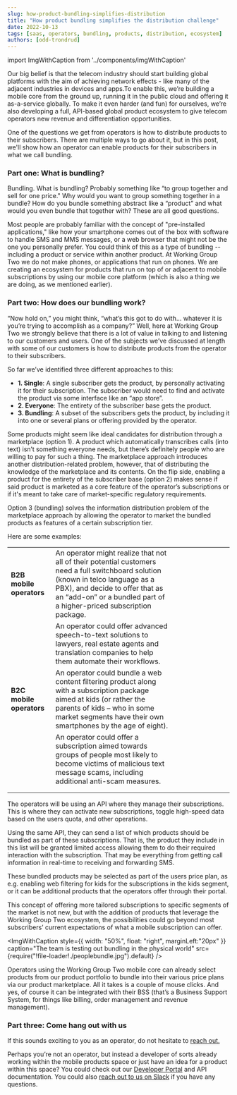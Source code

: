 ```yaml
---
slug: how-product-bundling-simplifies-distribution
title: "How product bundling simplifies the distribution challenge"
date: 2022-10-13
tags: [saas, operators, bundling, products, distribution, ecosystem]
authors: [odd-trondrud]
---
```


import ImgWithCaption from '../components/imgWithCaption'

Our big belief is that the telecom industry should start building global platforms with the aim of achieving network effects - like many of the adjacent industries in devices and apps.To enable this, we’re building a mobile core from the ground up, running it in the public cloud and offering it as-a-service globally. To make it even harder (and fun) for ourselves, we’re also developing a full, API-based global product ecosystem to give telecom operators new revenue and differentiation opportunities. 

One of the questions we get from operators is how to distribute products to their subscribers. There are multiple ways to go about it, but in this post, we'll show how an operator can enable products for their subscribers in what we call bundling.

<!--truncate-->

### Part one: What is bundling?

Bundling. What is bundling? Probably something like “to group together and sell for one price." Why would you want to group something together in a bundle? How do you bundle something abstract like a “product” and what would you even bundle that together with? These are all good questions.

Most people are probably familiar with the concept of "pre-installed applications," like how your smartphone comes out of the box with software to handle SMS and MMS messages, or a web browser that might not be the one you personally prefer. You could think of this as a type of bundling -- including a product or service within another product. At Working Group Two we do not make phones, or applications that run on phones. We are creating an ecosystem for products that run on top of or adjacent to mobile subscriptions by using our mobile core platform (which is also a thing we are doing, as we mentioned earlier).

### Part two: How does our bundling work? 

“Now hold on,” you might think, “what’s this got to do with... whatever it is you’re trying to accomplish as a company?” Well, here at Working Group Two we strongly believe that there is a lot of value in talking to and listening to our customers and users. One of the subjects we’ve discussed at length with some of our customers is how to distribute products from the operator to their subscribers. 

So far we’ve identified three different approaches to this:

- **1. Single**: A single subscriber gets the product, by personally activating it for their subscription. The subscriber would need to find and activate the product via some interface like an “app store”.
- **2. Everyone**: The entirety of the subscriber base gets the product. 
- **3. Bundling**: A subset of the subscribers gets the product, by including it into one or several plans or offering provided by the operator.

Some products might seem like ideal candidates for distribution through a marketplace (option 1). A product which automatically transcribes calls (into text) isn’t something everyone needs, but there’s definitely people who are willing to pay for such a thing. The marketplace approach introduces another distribution-related problem, however, that of distributing the knowledge of the marketplace and its contents. On the flip side, enabling a product for the entirety of the subscriber base (option 2) makes sense if said product is marketed as a core feature of the operator’s subscriptions or if it's meant to take care of market-specific regulatory requirements.  

Option 3 (bundling) solves the information distribution problem of the marketplace approach by allowing the operator to market the bundled products as features of a certain subscription tier. 

Here are some examples:

|  |  |  |  |  |  |  |  |  |  |
|---|---|---|---|---|---|---|---|---|---|
| **B2B mobile operators** | An operator might realize that not all of their potential customers need a full switchboard solution (known in telco language as a PBX), and decide to offer that as an “add-on” or a bundled part of a higher-priced subscription package. |  |  |  |  |  |  |  |  |
|  | An operator could offer advanced speech-to-text solutions to lawyers, real estate agents and translation companies to help them automate their workflows. |  |  |  |  |  |  |  |  |
| **B2C mobile operators** | An operator could bundle a web content filtering product along with a subscription package aimed at kids (or rather the parents of kids – who in some market segments have their own smartphones by the age of eight). |  |  |  |  |  |  |  |  |
|  | An operator could offer a subscription aimed towards groups of people most likely to become victims of malicious text message scams, including additional anti-scam measures. |  |  |  |  |  |  |  |  |
|  |  |  |  |  |  |  |  |  |  |
|  |  |  |  |  |  |  |  |  |  |


The operators will be using an API where they manage their subscriptions. This is where they can activate new subscriptions, toggle high-speed data based on the users quota, and other operations.

Using the same API, they can send a list of which products should be bundled as part of these subscriptions. That is, the product they include in this list will be granted limited access allowing them to do their required interaction with the subscription. That may be everything from getting call information in real-time to receiving and forwarding SMS.

These bundled products may be selected as part of the users price plan, as e.g. enabling web filtering for kids for the subscriptions in the kids segment, or it can be additional products that the operators offer through their portal.

This concept of offering more tailored subscriptions to specific segments of the market is not new, but with the addition of products that leverage the Working Group Two ecosystem, the possibilities could go beyond most subscribers’ current expectations of what a mobile subscription can offer.

<ImgWithCaption
  style={{
    width: "50%",
    float: "right",
    marginLeft:"20px"
  }}
  caption="The team is testing out bundling in the physical world"
  src={require("!file-loader!./peoplebundle.jpg").default}
  />

Operators using the Working Group Two mobile core can already select products from our product portfolio to bundle into their various price plans via our product marketplace. All it takes is a couple of mouse clicks. And yes, of course it can be integrated with their BSS (that’s a Business Support System, for things like billing, order management and revenue management). 

### Part three: Come hang out with us

If this sounds exciting to you as an operator, do not hesitate to [reach out.](https://www.wgtwo.com/contact/)

Perhaps you’re not an operator, but instead a developer of sorts already working within the mobile products space or just have an idea for a product within this space? You could check out our [Developer Portal](https://developer.wgtwo.com) and API documentation. You could also [reach out to us on Slack](https://developer.wgtwo.com/join-us-on-slack) if you have any questions.




